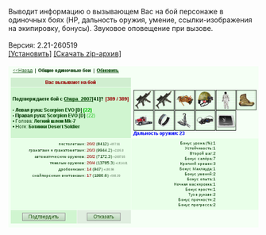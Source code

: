 Выводит информацию о вызывающем Вас на бой персонаже в одиночных боях (HP, дальность оружия, умение, ссылки-изображения на экипировку, бонусы). Звуковое оповещение при вызове.
<br>
<br>
Версия: 2.21-260519
<br>
[[Установить]](https://raw.githubusercontent.com/MyRequiem/comfortablePlayingInGW/master/separatedScripts/One2OneCallerInfo/one2OneCallerInfo.user.js) [[Скачать zip-архив]](https://raw.githubusercontent.com/MyRequiem/comfortablePlayingInGW/master/separatedScripts/One2OneCallerInfo/one2OneCallerInfo.user.js.zip)
<br>
<br>
![One2OneCallerInfo](https://raw.githubusercontent.com/MyRequiem/comfortablePlayingInGW/master/imgs/One2OneCallerInfo/screen.png)
<br>

